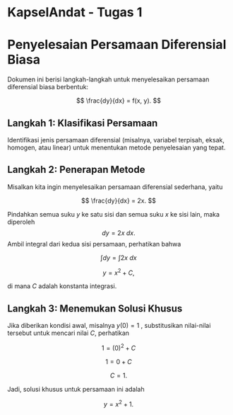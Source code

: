 # KapselAndat - Tugas 1

# Penyelesaian Persamaan Diferensial Biasa

Dokumen ini berisi langkah-langkah untuk menyelesaikan persamaan diferensial biasa berbentuk:

$$ \frac{dy}{dx} = f(x, y). $$

## Langkah 1: Klasifikasi Persamaan

Identifikasi jenis persamaan diferensial (misalnya, variabel terpisah, eksak, homogen, atau linear) untuk menentukan metode penyelesaian yang tepat.

## Langkah 2: Penerapan Metode

Misalkan kita ingin menyelesaikan persamaan diferensial sederhana, yaitu

$$ \frac{dy}{dx} = 2x. $$

Pindahkan semua suku $y$ ke satu sisi dan semua suku $x$ ke sisi lain, maka diperoleh
$$dy = 2x\ dx.$$ Ambil integral dari kedua sisi persamaan, perhatikan bahwa

$$ \int dy = \int 2x \ dx $$

$$ y = x^2 + C, $$

di mana $C$ adalah konstanta integrasi.

## Langkah 3: Menemukan Solusi Khusus

Jika diberikan kondisi awal, misalnya  $y(0) = 1$ , substitusikan nilai-nilai tersebut untuk mencari nilai $C$, perhatikan

$$ 1 = (0)^2 + C $$

$$ 1 = 0 + C $$

$$ C = 1 .$$

Jadi, solusi khusus untuk persamaan ini adalah

$$y = x^2 + 1 .$$
